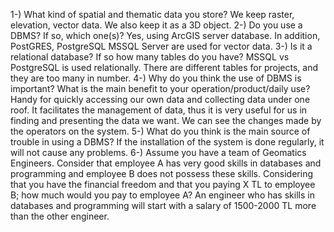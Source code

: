 1-) What kind of spatial and thematic data you store?
We keep raster, elevation, vector data. We also keep it as a 3D object.
2-) Do you use a DBMS? If so, which one(s)?
Yes, using ArcGIS server database. In addition, PostGRES, PostgreSQL MSSQL Server are used for vector data.
3-) Is it a relational database? If so how many tables do you have?
MSSQL vs PostgreSQL is used relationally. There are different tables for projects, and they are too many in number.
4-) Why do you think the use of DBMS is important? What is the main benefit to your operation/product/daily use?
Handy for quickly accessing our own data and collecting data under one roof. It facilitates the management of data, thus it is very useful for us in finding and presenting the data we want. We can see the changes made by the operators on the system.
5-) What do you think is the main source of trouble in using a DBMS?
If the installation of the system is done regularly, it will not cause any problems.
6-) Assume you have a team of Geomatics Engineers. Consider that employee A has very good skills in databases and programming and employee B does not possess these skills. Considering that you have the financial freedom and that you paying X TL to employee B; how much would you pay to employee A?
An engineer who has skills in databases and programming will start with a salary of 1500-2000 TL more than the other engineer.
